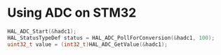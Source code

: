 # Using ADC on STM32



```c
HAL_ADC_Start(&hadc1);
HAL_StatusTypeDef status = HAL_ADC_PollForConversion(&hadc1, 100);
uint32_t value = (int32_t)HAL_ADC_GetValue(&hadc1);
```







